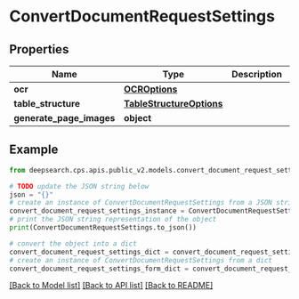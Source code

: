 # ConvertDocumentRequestSettings


## Properties

Name | Type | Description | Notes
------------ | ------------- | ------------- | -------------
**ocr** | [**OCROptions**](OCROptions.md) |  | [optional] 
**table_structure** | [**TableStructureOptions**](TableStructureOptions.md) |  | [optional] 
**generate_page_images** | **object** |  | [optional] 

## Example

```python
from deepsearch.cps.apis.public_v2.models.convert_document_request_settings import ConvertDocumentRequestSettings

# TODO update the JSON string below
json = "{}"
# create an instance of ConvertDocumentRequestSettings from a JSON string
convert_document_request_settings_instance = ConvertDocumentRequestSettings.from_json(json)
# print the JSON string representation of the object
print(ConvertDocumentRequestSettings.to_json())

# convert the object into a dict
convert_document_request_settings_dict = convert_document_request_settings_instance.to_dict()
# create an instance of ConvertDocumentRequestSettings from a dict
convert_document_request_settings_form_dict = convert_document_request_settings.from_dict(convert_document_request_settings_dict)
```
[[Back to Model list]](../README.md#documentation-for-models) [[Back to API list]](../README.md#documentation-for-api-endpoints) [[Back to README]](../README.md)


